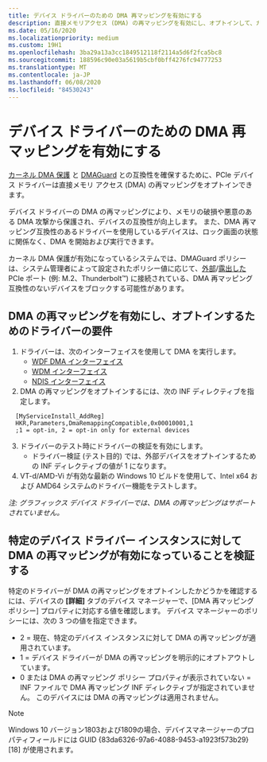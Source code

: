 ```yaml
---
title: デバイス ドライバーのための DMA 再マッピングを有効にする
description: 直接メモリアクセス (DMA) の再マッピングを有効にし、オプトインして、カーネル DMA 保護と DMAGuard との互換性を確保します。
ms.date: 05/16/2020
ms.localizationpriority: medium
ms.custom: 19H1
ms.openlocfilehash: 3ba29a13a3cc1849512118f2114a5d6f2fca5bc8
ms.sourcegitcommit: 188596c90e03a5619b5cbf0bff4276fc94777253
ms.translationtype: MT
ms.contentlocale: ja-JP
ms.lasthandoff: 06/08/2020
ms.locfileid: "84530243"
---
```

# <a name="enabling-dma-remapping-for-device-drivers"></a>デバイス ドライバーのための DMA 再マッピングを有効にする

[カーネル DMA 保護](https://docs.microsoft.com/windows/security/information-protection/kernel-dma-protection-for-thunderbolt) と [DMAGuard](https://docs.microsoft.com/windows/client-management/mdm/policy-csp-dmaguard#dmaguard-deviceenumerationpolicy) との互換性を確保するために、PCIe デバイス ドライバーは直接メモリ アクセス (DMA) の再マッピングをオプトインできます。

デバイス ドライバーの DMA の再マッピングにより、メモリの破損や悪意のある DMA 攻撃から保護され、デバイスの互換性が向上します。 また、DMA 再マッピング互換性のあるドライバーを使用しているデバイスは、ロック画面の状態に関係なく、DMA を開始および実行できます。

カーネル DMA 保護が有効になっているシステムでは、DMAGuard ポリシーは、システム管理者によって設定されたポリシー値に応じて、[外部](https://docs.microsoft.com/windows-hardware/drivers/pci/dsd-for-pcie-root-ports#identifying-externally-exposed-pcie-root-ports)/[露出した](https://docs.microsoft.com/windows-hardware/drivers/pci/dsd-for-pcie-root-ports#identifying-internal-pcie-ports-accessible-to-users-and-requiring-dma-protection) PCIe ポート (例: M.2、Thunderbolt™) に接続されている、DMA 再マッピング互換性のないデバイスをブロックする可能性があります。

## <a name="driver-requirements-for-enabling-and-opting-into-dma-remapping"></a>DMA の再マッピングを有効にし、オプトインするためのドライバーの要件

1. ドライバーは、次のインターフェイスを使用して DMA を実行します。
    * [WDF DMA インターフェイス](https://docs.microsoft.com/windows-hardware/drivers/wdf/introduction-to-dma-in-windows-driver-framework)
    * [WDM インターフェイス](https://docs.microsoft.com/windows-hardware/drivers/ddi/wdm/)
    * [NDIS インターフェイス](https://docs.microsoft.com/windows-hardware/drivers/ddi/_netvista/)
2. DMA の再マッピングをオプトインするには、次の INF ディレクティブを指定します。

  ```inf
    [MyServiceInstall_AddReg]
    HKR,Parameters,DmaRemappingCompatible,0x00010001,1
    ;1 = opt-in, 2 = opt-in only for external devices
  ```

3. ドライバーのテスト時にドライバーの検証を有効にします。
    * ドライバー検証 (テスト目的) では、外部デバイスをオプトインするための INF ディレクティブの値が 1 になります。
4. VT-d/AMD-Vi が有効な最新の Windows 10 ビルドを使用して、Intel x64 および AMD64 システムのドライバー機能をテストします。

_注: グラフィックス デバイス ドライバーでは、DMA の再マッピングはサポートされていません。_

## <a name="validating-that-dma-remapping-is-enabled-for-a-specific-device-driver-instance"></a>特定のデバイス ドライバー インスタンスに対して DMA の再マッピングが有効になっていることを検証する

特定のドライバーが DMA の再マッピングをオプトインしたかどうかを確認するには、デバイスの **[詳細]** タブのデバイス マネージャーで、[DMA 再マッピング ポリシー] プロパティに対応する値を確認します。 デバイス マネージャーのポリシーには、次の 3 つの値を指定できます。

* 2 = 現在、特定のデバイス インスタンスに対して DMA の再マッピングが適用されています。
* 1 = デバイス ドライバーが DMA の再マッピングを明示的にオプトアウトしています。
* 0 または DMA の再マッピング ポリシー プロパティが表示されていない = INF ファイルで DMA 再マッピング INF ディレクティブが指定されていません。 このデバイスには DMA の再マッピングは適用されません。

>[!NOTE]
> Windows 10 バージョン1803および1809の場合、デバイスマネージャーのプロパティフィールドには GUID {83da6326-97a6-4088-9453-a1923f573b29} [18] が使用されます。
